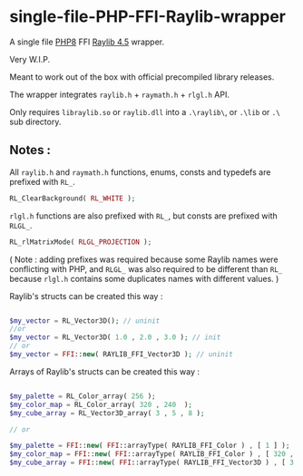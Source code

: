 # single-file-PHP-FFI-Raylib-wrapper
A single file [PHP8](https://github.com/php/php-src) FFI [Raylib 4.5](https://github.com/raysan5/raylib) wrapper.

Very W.I.P.

Meant to work out of the box with official precompiled library releases.

The wrapper integrates `raylib.h` + `raymath.h` + `rlgl.h` API.

Only requires `libraylib.so` or `raylib.dll` into a `.\raylib\`, or `.\lib` or `.\` sub directory.

## Notes :

All `raylib.h` and `raymath.h` functions, enums, consts and typedefs are prefixed with `RL_`.

```PHP
RL_ClearBackground( RL_WHITE );
```

`rlgl.h` functions are also prefixed with `RL_`, but consts are prefixed with `RLGL_`.

```PHP
RL_rlMatrixMode( RLGL_PROJECTION );
```
( Note : adding prefixes was required because some Raylib names were conflicting with PHP, and `RLGL_` was also required to be different than `RL_` because `rlgl.h` contains some duplicates names with different values. )

Raylib's structs can be created this way :

```PHP

$my_vector = RL_Vector3D(); // uninit
//or
$my_vector = RL_Vector3D( 1.0 , 2.0 , 3.0 ); // init
// or
$my_vector = FFI::new( RAYLIB_FFI_Vector3D ); // uninit
```

Arrays of Raylib's structs can be created this way :

```PHP

$my_palette = RL_Color_array( 256 );
$my_color_map = RL_Color_array( 320 , 240  );
$my_cube_array = RL_Vector3D_array( 3 , 5 , 8 );

// or

$my_palette = FFI::new( FFI::arrayType( RAYLIB_FFI_Color ) , [ 1 ] );
$my_color_map = FFI::new( FFI::arrayType( RAYLIB_FFI_Color ) , [ 320 , 240 ] );
$my_cube_array = FFI::new( FFI::arrayType( RAYLIB_FFI_Vector3D ) , [ 3 , 5 , 8 ] );
```
